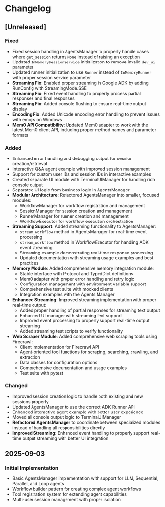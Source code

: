# Changelog

## [Unreleased]

### Fixed
- Fixed session handling in AgentsManager to properly handle cases where `get_session` returns `None` instead of raising an exception
- Updated `InMemorySessionService` initialization to remove invalid `dev_ui` parameter
- Updated runner initialization to use `Runner` instead of `InMemoryRunner` with proper session service parameter
- **Streaming Fix**: Enabled proper streaming in Google ADK by adding RunConfig with StreamingMode.SSE
- **Streaming Fix**: Fixed event handling to properly process partial responses and final responses
- **Streaming Fix**: Added console flushing to ensure real-time output display
- **Encoding Fix**: Added Unicode encoding error handling to prevent issues with emojis on Windows
- **Mem0 API Compatibility**: Updated Mem0 adapter to work with the latest Mem0 client API, including proper method names and parameter formats

### Added
- Enhanced error handling and debugging output for session creation/retrieval
- Interactive Q&A agent example with improved session management
- Support for custom user IDs and session IDs in interactive examples
- Created separate UI module with TerminalUIManager for handling rich console output
- Separated UI logic from business logic in AgentsManager
- **Modular Architecture**: Refactored AgentsManager into smaller, focused modules:
  - WorkflowManager for workflow registration and management
  - SessionManager for session creation and management
  - RunnerManager for runner creation and management
  - WorkflowExecutor for workflow execution orchestration
- **Streaming Support**: Added streaming functionality to AgentsManager:
  - `stream_workflow` method in AgentsManager for real-time event processing
  - `stream_workflow` method in WorkflowExecutor for handling ADK event streaming
  - Streaming example demonstrating real-time response processing
  - Updated documentation with streaming usage examples and best practices
- **Memory Module**: Added comprehensive memory integration module:
  - Stable interface with Protocol and TypedDict definitions
  - Mem0 adapter with proper error handling and retry logic
  - Configuration management with environment variable support
  - Comprehensive test suite with mocked clients
  - Integration examples with the Agents Manager
- **Enhanced Streaming**: Improved streaming implementation with proper real-time output:
  - Added proper handling of partial responses for streaming text output
  - Enhanced UI manager with streaming text support
  - Improved event processing to properly support real-time output streaming
  - Added streaming test scripts to verify functionality
- **Web Scraper Module**: Added comprehensive web scraping tools using Firecrawl:
  - Client implementation for Firecrawl API
  - Agent-oriented tool functions for scraping, searching, crawling, and extraction
  - Data classes for configuration options
  - Comprehensive documentation and usage examples
  - Test suite with pytest

### Changed
- Improved session creation logic to handle both existing and new sessions properly
- Updated AgentsManager to use the correct ADK Runner API
- Enhanced interactive agent example with better user experience
- Moved all console output logic to TerminalUIManager
- **Refactored AgentsManager** to coordinate between specialized modules instead of handling all responsibilities directly
- **Improved Streaming**: Enhanced event handling to properly support real-time output streaming with better UI integration

## 2025-09-03

### Initial Implementation
- Basic AgentsManager implementation with support for LLM, Sequential, Parallel, and Loop agents
- Workflow builder pattern for creating complex agent workflows
- Tool registration system for extending agent capabilities
- Multi-user session management with proper isolation